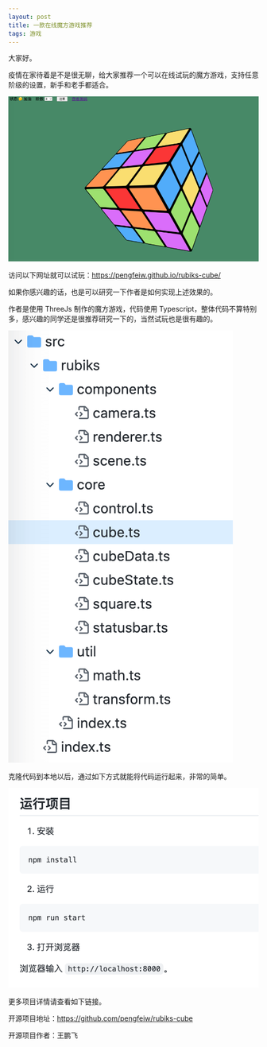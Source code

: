 ```yaml
---
layout: post
title: 一款在线魔方游戏推荐
tags: 游戏
---
```


大家好。

疫情在家待着是不是很无聊，给大家推荐一个可以在线试玩的魔方游戏，支持任意阶级的设置，新手和老手都适合。

![image-20220504220045353](https://raw.githubusercontent.com/ZhuPeng/pic/master/images/compress_image-20220504220045353.png)

访问以下网址就可以试玩：https://pengfeiw.github.io/rubiks-cube/

如果你感兴趣的话，也是可以研究一下作者是如何实现上述效果的。

作者是使用 ThreeJs 制作的魔方游戏，代码使用 Typescript，整体代码不算特别多，感兴趣的同学还是很推荐研究一下的，当然试玩也是很有趣的。

![image-20220504220336784](https://raw.githubusercontent.com/ZhuPeng/pic/master/images/compress_image-20220504220336784.png)

克隆代码到本地以后，通过如下方式就能将代码运行起来，非常的简单。

![image-20220504220813314](https://raw.githubusercontent.com/ZhuPeng/pic/master/images/compress_image-20220504220813314.png)

更多项目详情请查看如下链接。

开源项目地址：https://github.com/pengfeiw/rubiks-cube

开源项目作者：王鹏飞